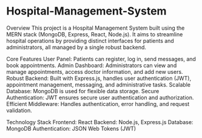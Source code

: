 # Hospital-Management-System

Overview
This project is a Hospital Management System built using the MERN stack (MongoDB, Express, React, Node.js). It aims to streamline hospital operations by providing distinct interfaces for patients and administrators, all managed by a single robust backend.

Core Features
User Panel: Patients can register, log in, send messages, and book appointments.
Admin Dashboard: Administrators can view and manage appointments, access doctor information, and add new users.
Robust Backend: Built with Express.js, handles user authentication (JWT), appointment management, messaging, and administrative tasks.
Scalable Database: MongoDB is used for flexible data storage.
Secure Authentication: JWT ensures secure user authentication and authorization.
Efficient Middleware: Handles authentication, error handling, and request validation.

Technology Stack
Frontend: React
Backend: Node.js, Express.js
Database: MongoDB
Authentication: JSON Web Tokens (JWT)
